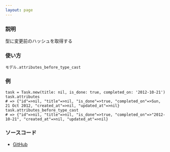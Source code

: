 ```yaml
---
layout: page
---
```

### 説明
型に変更前のハッシュを取得する

### 使い方
    モデル.attributes_before_type_cast

### 例
    task = Task.new(title: nil, is_done: true, completed_on: '2012-10-21')
    task.attributes
    # => {"id"=>nil, "title"=>nil, "is_done"=>true, "completed_on"=>Sun, 21 Oct 2012, "created_at"=>nil, "updated_at"=>nil}
    task.attributes_before_type_cast
    # => {"id"=>nil, "title"=>nil, "is_done"=>true, "completed_on"=>"2012-10-21", "created_at"=>nil, "updated_at"=>nil}

### ソースコード
* [GitHub](https://github.com/rails/rails/blob/3e74db6361cf61434fa47f44fcbccf50ce02bad8/activerecord/lib/active_record/attribute_methods/before_type_cast.rb#L60)